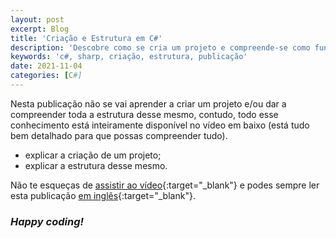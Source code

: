 ```yaml
---
layout: post
excerpt: Blog
title: 'Criação e Estrutura em C#'
description: 'Descobre como se cria um projeto e compreende-se como funciona toda a sua estrutra na linguagem de programação C#. Obtém respostas às tuas dúvidas com a teoria e os exemplos apresentados.'
keywords: 'c#, sharp, criação, estrutura, publicação'
date: 2021-11-04
categories: [C#]
---
```


Nesta publicação não se vai aprender a criar um projeto e/ou dar a compreender toda a estrutura desse mesmo, contudo, todo esse conhecimento está inteiramente disponível no vídeo em baixo (está tudo bem detalhado para que possas compreender tudo).

- explicar a criação de um projeto;
- explicar a estrutura desse mesmo.

Não te esqueças de [assistir ao vídeo](https://youtu.be/TWe8RFTLe6Q){:target="\_blank"} e podes sempre ler esta publicação [em inglês](https://nelsonsilvadev.com/blog/20211104/creation-and-structure-in-csharp/){:target="\_blank"}.

### _Happy coding!_

